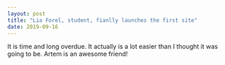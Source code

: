 ```yaml
---
layout: post
title: "Lia Forel, student, fianlly launches the first site"
date: 2019-09-16
---
```

It is time and long overdue.
It actually is a lot easier than I thought it was going to be.
Artem is an awesome friend!
